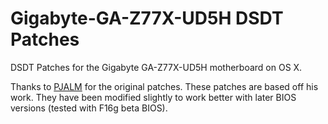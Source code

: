 # Gigabyte-GA-Z77X-UD5H DSDT Patches
DSDT Patches for the Gigabyte GA-Z77X-UD5H motherboard on OS X.

Thanks to [PJALM](http://www.pjalm.com/forums/) for the original patches. These patches are based off his work. They have been modified slightly to work better with later BIOS versions (tested with F16g beta BIOS).
